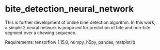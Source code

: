 # bite_detection_neural_network
This is further development of online bine detection algorithm. In this work, a simple 2 neural network is proposed for prediction of bite and non-bite segment over a chewing sequence.

Requirements:
tensorflow 1.15.0,
numpy,
h5py,
pandas,
matplotlib
